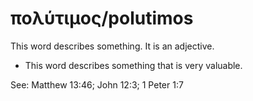 # πολύτιμος/polutimos
This word describes something. It is an adjective.
* This word describes something that is very valuable.

See: Matthew 13:46; John 12:3; 1 Peter 1:7
